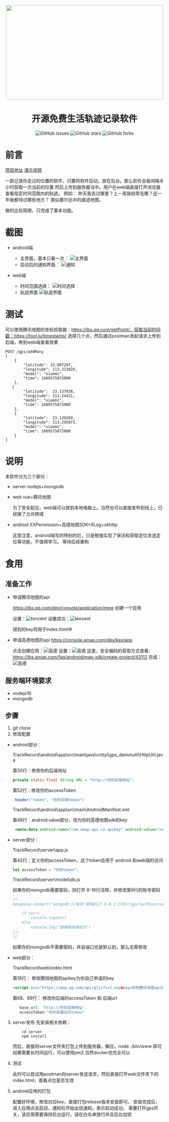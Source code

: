 <p align="center">
    <img src="./assets/img/logo.png" width="500" height="300">
</p>
<h1 align="center">开源免费生活轨迹记录软件</h1>
<p align="center">
    <a href="https://github.com/cctyl/TrackRecord/issues" style="text-decoration:none">
        <img src="https://img.shields.io/github/issues/cctyl/TrackRecord.svg" alt="GitHub issues"/>
    </a>
    <a href="https://github.com/cctyl/TrackRecord/stargazers" style="text-decoration:none" >
        <img src="https://img.shields.io/github/stars/cctyl/TrackRecord.svg" alt="GitHub stars"/>
    </a>
    <a href="https://github.com/cctyl/TrackRecord/network" style="text-decoration:none" >
        <img src="https://img.shields.io/github/forks/cctyl/TrackRecord.svg" alt="GitHub forks"/>
    </a>
</p>

# 前言
[项目地址](https://github.com/cctyl/TrackRecord) 
[演示视频](https://www.bilibili.com/video/BV1tu411L7qW)

一款记录你走过的位置的软件，只要将软件启动，放在后台。那么软件会每间隔半小时获取一次当前的位置
然后上传到服务器当中。用户在web端直接打开浏览器查看指定时间范围内的轨迹。
例如： 昨天我去过哪里？上一周我经常去哪？这一年我都待过哪些地方？
类似塞尔达中的痕迹地图。


做的比较简陋，只完成了基本功能。


# 截图

- android端

	- 主界面，基本只看一次： ![主界面](/assets/img/android_main.jpg)
	- 启动后的通知界面：  ![通知](/assets/img/android_notification.jpg)
	
- web端
	- 时间范围选择： ![时间选择](/assets/img/web_time_range.png)
	- 轨迹界面  ![轨迹界面](/assets/img/web_record.png)

# 测试
可以使用腾讯地图的坐标拾取器：https://lbs.qq.com/getPoint/，获取当前时间戳：https://tool.lu/timestamp/
选择几个点，然后通过postman发起请求上传到后端，再到web端查看效果

```
POST /gps/addMany
[
    {
        "latitude": 23.097297,
        "longitude": 113.313828,
        "model": "xiaomi",
        "time": 1689575872000
    },
   {
        "latitude":  23.137838,
        "longitude": 113.24421,
        "model": "xiaomi",
        "time": 1689575872000
    },
    {
        "latitude":  23.139269,
        "longitude": 113.295073,
        "model": "xiaomi",
        "time": 1689575872000
    }
] 
```

# 说明
本软件分为三个部分：
-	server nodejs+mongodb
-	web	vue+腾讯地图

	为了安全起见，web端可以放到本地电脑上。当然也可以直接发布到线上，已经做了允许跨域
-	android XXPermission+高德地图SDK+XLog+okhttp
	
	这里注意，android端写的特别的烂，只是勉强实现了保活和获取定位发送定位等功能，不值得学习。
	等待后续重构


    
    
# 食用

## 准备工作
- 申请腾讯地图的api
	
	https://lbs.qq.com/dev/console/application/mine
	创建一个应用
	
	设置：![tencent](/assets/img/map_tencent_appkey.png)
	设置成功：![tencent](/assets/img/map_tencent_appkey-2.png)
	
	得到的key将用于index.html中

- 申请高德地图的api
	https://console.amap.com/dev/key/app
	
	点击创建应用：![高德](/assets/img/map_gaode_start.png)
	设置：![高德](/assets/img/map_gaode_appkey.png)
	这里，安全编码的获取方式查看: https://lbs.amap.com/faq/android/map-sdk/create-project/43112
	完成：![高德](/assets/img/map_gaode_appkey-2.png)
	
	
	
## 服务端环境要求

- nodejs16
- mongodb



## 步骤
1. git clone
2. 修改配置
- android部分：

	TrackRecord\android\app\src\main\java\cn\tyl\gps_demo\util\HttpUtil.java

	第30行：修改你的后端地址

	```java
	private static final String URL = "http://你的后端地址"; 
	```

	第52行：修改你的accessToken

	```java
	.header("token", "你的后端token")
	```

	TrackRecord\android\app\src\main\AndroidManifest.xml

	第48行：android:value部分，改为你的高德地图sdk的key

	```xml
	 <meta-data android:name="com.amap.api.v2.apikey" android:value="xxxxx">
	```





- server部分：

	TrackRecord\server\app.js

	第42行：定义你的accessToken，这个token会用于 android 和web端的访问

	```js
	let accessToken = "你的token";
	```

	TrackRecord\server\model\db.js

	如果你的mongodb需要密码，则打开 8-16行注释，并修改第9行的账号密码

	```js
	/*
	mongoose.connect('mongodb://账号:密码@127.0.0.1:27017/gps?authSource=admin',function (err) {

		if (err)
			console.log(err)
		else
			console.log("数据库连接成功")
	});
	*/
	```

	如果你的mongodb不需要密码，并且端口也是默认的，那么无需修改



- web部分：

	TrackRecord\web\index.html

	第18行： 修改腾旭地图的apikey为你自己申请的key

	```html
	<script src="https://map.qq.com/api/gljs?v=1.exp&key=你的腾讯地图apikey"></script>
	```

	第68、69行： 修改你后端的accessToken 和 后端url

	```js
	   base_url: 'http://你的后端地址',
	   accessToken:"你的后端访问token"
	```


3. server发布
	先安装相关依赖：
	```shell
		cd server
		npm install
	```
	然后，直接将server文件夹打包上传到服务器，解压，node ./bin/www 即可
	如果需要长时间运行，可以使用pm2.当然docker也完全可以
	

4. 测试
	
	此时可以尝试用postman向server发送请求，然后直接打开web文件夹下的index.html，查看点位是否生效
	
5. android应用的打包
	
	配置好环境，修改对应key，直接打包release版本安装即可。
	安装完成后，进入应用点击启动，通知栏开始出现通知，表示启动成功。
	需要打开gps开关，该应用需要保持后台运行，请在白名单放行并且后台加锁
	